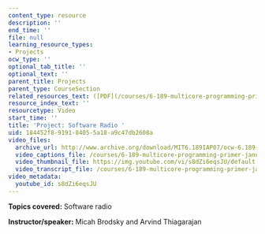 ```yaml
---
content_type: resource
description: ''
end_time: ''
file: null
learning_resource_types:
- Projects
ocw_type: ''
optional_tab_title: ''
optional_text: ''
parent_title: Projects
parent_type: CourseSection
related_resources_text: ([PDF](/courses/6-189-multicore-programming-primer-january-iap-2007/resources/softwareradio))
resource_index_text: ''
resourcetype: Video
start_time: ''
title: 'Project: Software Radio '
uid: 184452f8-9191-8405-5a18-a9c47db2608a
video_files:
  archive_url: http://www.archive.org/download/MIT6.189IAP07/ocw-6.189-iap07-pro04_300k.mp4
  video_captions_file: /courses/6-189-multicore-programming-primer-january-iap-2007/4ae3accd19f557f7bc9ec162241d46dd_s8dZi6eqsJU.vtt
  video_thumbnail_file: https://img.youtube.com/vi/s8dZi6eqsJU/default.jpg
  video_transcript_file: /courses/6-189-multicore-programming-primer-january-iap-2007/2e7af4afebd5da148f43ac39a9d31c5d_s8dZi6eqsJU.pdf
video_metadata:
  youtube_id: s8dZi6eqsJU
---
```


**Topics covered:** Software radio

**Instructor/speaker:** Micah Brodsky and Arvind Thiagarajan
